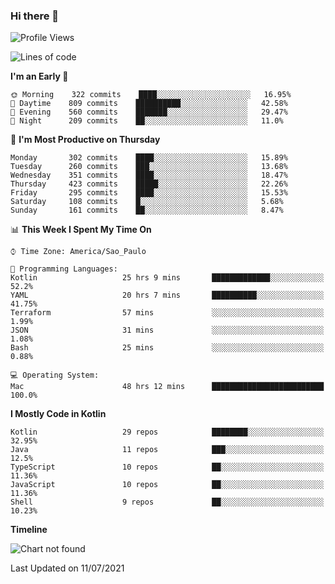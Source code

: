 ### Hi there 👋

<!--
**fernandonogueira/fernandonogueira** is a ✨ _special_ ✨ repository because its `README.md` (this file) appears on your GitHub profile.

Here are some ideas to get you started:

- 🔭 I’m currently working on ...
- 🌱 I’m currently learning ...
- 👯 I’m looking to collaborate on ...
- 🤔 I’m looking for help with ...
- 💬 Ask me about ...
- 📫 How to reach me: ...
- 😄 Pronouns: ...
- ⚡ Fun fact: ...
-->

<!--START_SECTION:waka-->
![Profile Views](http://img.shields.io/badge/Profile%20Views-18-blue)

![Lines of code](https://img.shields.io/badge/From%20Hello%20World%20I%27ve%20Written-459050%20lines%20of%20code-blue)

**I'm an Early 🐤** 

```text
🌞 Morning    322 commits    ████░░░░░░░░░░░░░░░░░░░░░   16.95% 
🌆 Daytime    809 commits    ██████████░░░░░░░░░░░░░░░   42.58% 
🌃 Evening    560 commits    ███████░░░░░░░░░░░░░░░░░░   29.47% 
🌙 Night      209 commits    ██░░░░░░░░░░░░░░░░░░░░░░░   11.0%

```
📅 **I'm Most Productive on Thursday** 

```text
Monday       302 commits    ████░░░░░░░░░░░░░░░░░░░░░   15.89% 
Tuesday      260 commits    ███░░░░░░░░░░░░░░░░░░░░░░   13.68% 
Wednesday    351 commits    ████░░░░░░░░░░░░░░░░░░░░░   18.47% 
Thursday     423 commits    █████░░░░░░░░░░░░░░░░░░░░   22.26% 
Friday       295 commits    ████░░░░░░░░░░░░░░░░░░░░░   15.53% 
Saturday     108 commits    █░░░░░░░░░░░░░░░░░░░░░░░░   5.68% 
Sunday       161 commits    ██░░░░░░░░░░░░░░░░░░░░░░░   8.47%

```


📊 **This Week I Spent My Time On** 

```text
⌚︎ Time Zone: America/Sao_Paulo

💬 Programming Languages: 
Kotlin                   25 hrs 9 mins       █████████████░░░░░░░░░░░░   52.2% 
YAML                     20 hrs 7 mins       ██████████░░░░░░░░░░░░░░░   41.75% 
Terraform                57 mins             ░░░░░░░░░░░░░░░░░░░░░░░░░   1.99% 
JSON                     31 mins             ░░░░░░░░░░░░░░░░░░░░░░░░░   1.08% 
Bash                     25 mins             ░░░░░░░░░░░░░░░░░░░░░░░░░   0.88%

💻 Operating System: 
Mac                      48 hrs 12 mins      █████████████████████████   100.0%

```

**I Mostly Code in Kotlin** 

```text
Kotlin                   29 repos            ████████░░░░░░░░░░░░░░░░░   32.95% 
Java                     11 repos            ███░░░░░░░░░░░░░░░░░░░░░░   12.5% 
TypeScript               10 repos            ██░░░░░░░░░░░░░░░░░░░░░░░   11.36% 
JavaScript               10 repos            ██░░░░░░░░░░░░░░░░░░░░░░░   11.36% 
Shell                    9 repos             ██░░░░░░░░░░░░░░░░░░░░░░░   10.23%

```


**Timeline**

![Chart not found](https://raw.githubusercontent.com/fernandonogueira/fernandonogueira/master/charts/bar_graph.png) 


 Last Updated on 11/07/2021
<!--END_SECTION:waka-->
